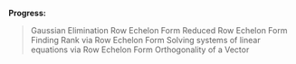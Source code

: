 **Progress:**

> Gaussian Elimination
> Row Echelon Form
> Reduced Row Echelon Form
> Finding Rank via Row Echelon Form
> Solving systems of linear equations via Row Echelon Form
> Orthogonality of a Vector